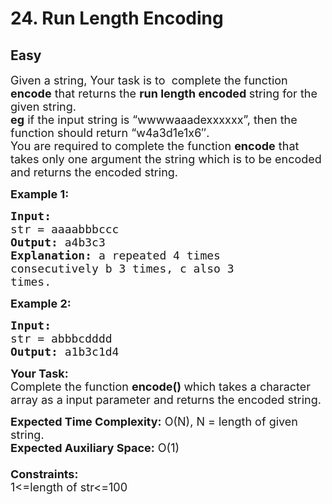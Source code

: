 # 24. Run Length Encoding
## Easy 
<div class="problem-statement">
                <p></p><p><span style="font-size:18px">Given a string, Your task is to&nbsp;&nbsp;complete the&nbsp;function <strong>encode</strong> that returns the <strong>run length encoded&nbsp;</strong>string for the given&nbsp;string.<br>
<strong>eg</strong>&nbsp;if the input string is “wwwwaaadexxxxxx”, then the function should return “w4a3d1e1x6″.<br>
You are required to complete the function <strong>encode</strong> that takes only one argument the string which is to be encoded and returns the encoded string.</span></p>

<p><span style="font-size:18px"><strong>Example 1:</strong></span></p>

<pre><span style="font-size:18px"><strong>Input:
</strong>str = aaaabbbccc
<strong>Output: </strong>a4b3c3<strong>
Explanation: </strong>a repeated 4 times
consecutively b 3 times, c also 3
times.
</span></pre>

<p><span style="font-size:18px"><strong>Example 2:</strong></span></p>

<pre><span style="font-size:18px"><strong>Input:
</strong>str = abbbcdddd
<strong>Output: </strong>a1b3c1d4
</span></pre>

<p><span style="font-size:18px"><strong>Your Task:</strong><br>
Complete the function&nbsp;<strong>encode()&nbsp;</strong>which takes a character array as a input parameter and returns the&nbsp;encoded string.</span></p>

<p><span style="font-size:18px"><strong>Expected Time Complexity:</strong>&nbsp;O(N), N = length of given string.<br>
<strong>Expected Auxiliary Space:</strong>&nbsp;O(1)<br>
<br>
<strong>Constraints:</strong><br>
1&lt;=length of str&lt;=100</span><br>
&nbsp;</p>
 <p></p>
            </div>
